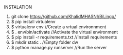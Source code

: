 INSTALATION
  1. git clone https://github.com/KhalidMHASNI/BiLingo/
  2. $ pip install virtualenv                   
  3. $ virtualenv env                          //Create a vrtual environnment
  4. $ . env/bin/activate                      //Activate the virtual environment             
  5. $ pip install -r requirements.txt         //Install requirements
  6. $ mkdir static .                          //Empty folder dw
  8. $ python manage.py runserver              //Run the server
